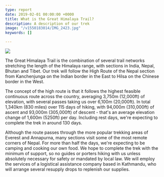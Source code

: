 ```yaml
---
type: report
date: 2019-02-01 00:00:00 +0000
title: What is the Great Himalaya Trail?
description: A description of our trek
image: "/v1550183014/IMG_2423.jpg"
keywords: []

---
```

![](https://res.cloudinary.com/wildernessprime/image/upload/w_800,dpr_auto/v1550183229/overview-map-5000.jpg)

The Great Himalaya Trail is the combination of several trail networks stretching the length of the Himalaya range, with sections in India, Nepal, Bhutan and Tibet. Our trek will follow the High Route of the Nepal section from Kanchenjunga on the Indian border in the East to Hilsa on the Chinese border in the West.

The concept of the high route is that it follows the highest feasible continuous route across the country, averaging 3,750m (12,000ft) of elevation, with several passes taking us over 6,100m (20,000ft). In total 1,340km (830 miles) over 115 days of hiking, with 94,000m (310,000ft) of ascent and 93,000m (305,000ft) of descent - that's an average elevation change of 1,600m (5250ft) per day. Including rest days, we're expecting to complete the trek in around 130 days.

Although the route passes through the more popular trekking areas of Everest and Annapurna, many sections visit some of the most remote corners of Nepal. For more than half the days, we're expecting to be camping and cooking our own food. We hope to complete the trek with the minimum of support, so no guides or porters hiking with us unless absolutely necessary for safety or mandated by local law. We will employ the services of a logistical assistance company based in Kathmandu, who will arrange several resupply drops to replenish our supplies.